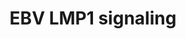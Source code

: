 ---
annotations:
- id: PW:0001057
  parent: disease pathway
  type: Pathway Ontology
  value: Epstein-Barr virus infection pathway
authors:
- MaintBot
- Anwesha
- Christine Chichester
- Egonw
citedin: ''
communities: []
description: Latent membrane protein 1 (LMP1) of the Ebstein-Barr Virus (EBV) elicits
  its oncogenic effects through the activation of several downstream pathways such
  as Pi3K/akt, IRF4, and NFkB pathways.
last-edited: 2025-09-29
ndex: null
organisms:
- Anopheles gambiae
redirect_from:
- /index.php/Pathway:WP1224
- /instance/WP1224
- /instance/WP1224_r140654
revision: r140654
schema-jsonld:
- '@context': https://schema.org/
  '@id': https://wikipathways.github.io/pathways/WP1224.html
  '@type': Dataset
  creator:
    '@type': Organization
    name: WikiPathways
  description: Latent membrane protein 1 (LMP1) of the Ebstein-Barr Virus (EBV) elicits
    its oncogenic effects through the activation of several downstream pathways such
    as Pi3K/akt, IRF4, and NFkB pathways.
  keywords:
  - AgaP_AGAP006958
  - IKK-alpha
  - IKK-beta
  - IKK-gamma
  - REL1
  - REL2
  - TRAF6
  - TUBE
  - p38
  license: CC0
  name: EBV LMP1 signaling
seo: CreativeWork
title: EBV LMP1 signaling
wpid: WP1224
---